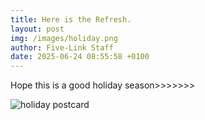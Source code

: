 ```yaml
---
title: Here is the Refresh.
layout: post
img: /images/holiday.png
author: Five-Link Staff
date: 2025-06-24 08:55:58 +0100
---
```



Hope this is a good holiday season>>>>>>>

<img src="holiday.png" alt="holiday postcard">

